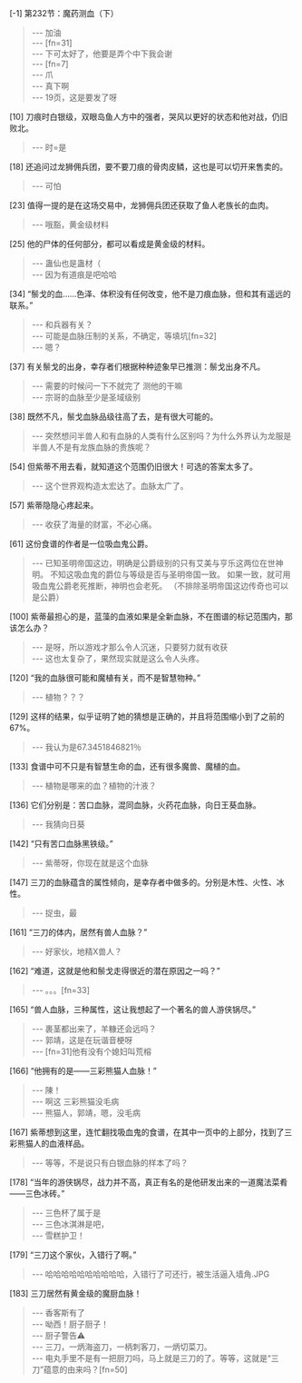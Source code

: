 
[-1] 第232节：魔药测血（下）
>--- 加油<br>
>--- [fn=31]<br>
>--- 下可太好了，他要是弄个中下我会谢<br>
>--- [fn=7]<br>
>--- 爪<br>
>--- 真下啊<br>
>--- 19页，这是要发了呀<br>

[10] 刀痕时白银级，双眼岛鱼人方中的强者，哭风以更好的状态和他对战，仍旧败北。
>--- 时=是<br>

[18] 还追问过龙狮佣兵团，要不要刀痕的骨肉皮鳞，这也是可以切开来售卖的。
>--- 可怕<br>

[23] 值得一提的是在这场交易中，龙狮佣兵团还获取了鱼人老族长的血肉。
>--- 哦豁，黄金级材料<br>

[25] 他的尸体的任何部分，都可以看成是黄金级的材料。
>--- 蛊仙也是蛊材（<br>
>--- 因为有道痕是吧哈哈<br>

[34] “鬃戈的血……色泽、体积没有任何改变，他不是刀痕血脉，但和其有遥远的联系。”
>--- 和兵器有关？<br>
>--- 可能是血脉压制的关系，不确定，等填坑[fn=32]<br>
>--- 嗯？<br>

[37] 有关鬃戈的出身，幸存者们根据种种迹象早已推测：鬃戈出身不凡。
>--- 需要的时候问一下不就完了 测他的干嘛<br>
>--- 宗哥的血脉至少是圣域级别<br>

[38] 既然不凡，鬃戈血脉品级往高了去，是有很大可能的。
>--- 突然想问半兽人和有血脉的人类有什么区别吗？为什么外界认为龙服是半兽人不是有龙族血脉的贵族呢？<br>

[54] 但紫蒂不用去看，就知道这个范围仍旧很大！可选的答案太多了。
>--- 这个世界观构造太宏达了。血脉太广了。<br>

[57] 紫蒂隐隐心疼起来。
>--- 收获了海量的财富，不必心痛。<br>

[61] 这份食谱的作者是一位吸血鬼公爵。
>--- 已知圣明帝国这边，明确是公爵级别的只有艾美与亨乐这两位在世神明。
不知这吸血鬼的爵位与等级是否与圣明帝国一致。
如果一致，就可用吸血鬼公爵老死推断，神明也会老死。
（不排除圣明帝国这边传奇也可以是公爵）<br>

[100] 紫蒂最担心的是，蓝藻的血液如果是全新血脉，不在图谱的标记范围内，那该怎么办？
>--- 是呀，所以游戏才那么令人沉迷，只要努力就有收获<br>
>--- 这也太复杂了，果然现实就是这么令人头疼。<br>

[120] “我的血脉很可能和魔植有关，而不是智慧物种。”
>--- 植物？？？<br>

[129] 这样的结果，似乎证明了她的猜想是正确的，并且将范围缩小到了之前的67%。
>--- 我认为是67.3451846821％<br>

[133] 食谱中可不只是有智慧生命的血，还有很多魔兽、魔植的血。
>--- 植物是哪来的血？植物的汁液？<br>

[136] 它们分别是：苦口血脉，混同血脉，火药花血脉，向日王葵血脉。
>--- 我猜向日葵<br>

[142] “只有苦口血脉黑铁级。”
>--- 紫蒂呀，你现在就是这个血脉<br>

[147] 三刀的血脉蕴含的属性倾向，是幸存者中做多的。分别是木性、火性、冰性。
>--- 捉虫，最<br>

[161] “三刀的体内，居然有兽人血脉？”
>--- 好家伙，地精X兽人？<br>

[162] “难道，这就是他和鬃戈走得很近的潜在原因之一吗？”
>--- 。。。[fn=33]<br>

[165] “兽人血脉，三种属性，这让我想起了一个著名的兽人游侠锅尽。”
>--- 裹茎都出来了，羊糠还会远吗？<br>
>--- 郭靖，这是在玩谐音梗呀<br>
>--- [fn=31]他有没有个媳妇叫荒榕<br>

[166] “他拥有的是——三彩熊猫人血脉！”
>--- 陳！<br>
>--- 啊这 三彩熊猫没毛病<br>
>--- 熊猫人，郭靖，嗯，没毛病<br>

[167] 紫蒂想到这里，连忙翻找吸血鬼的食谱，在其中一页中的上部分，找到了三彩熊猫人的血液样品。
>--- 等等，不是说只有白银血脉的样本了吗？<br>

[178] “当年的游侠锅尽，战力并不高，真正有名的是他研发出来的一道魔法菜肴——三色冰砖。”
>--- 三色杯了属于是<br>
>--- 三色冰淇淋是吧，<br>
>--- 雪糕护卫！<br>

[179] “三刀这个家伙，入错行了啊。”
>--- 哈哈哈哈哈哈哈哈哈哈，入错行了可还行，被生活逼入墙角.JPG<br>

[183] 三刀居然有黄金级的魔厨血脉！
>--- 香客斯有了<br>
>--- 呦西！厨子厨子！<br>
>--- 厨子警告⚠️<br>
>--- 三刀，一炳海盗刀，一柄刺客刀，一炳切菜刀。<br>
>--- 电丸手里不是有一把厨刀吗，马上就是三刀的了。等等，这就是“三刀”蕴意的由来吗？[fn=50]<br>
